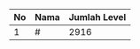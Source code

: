 | No | Nama            | Jumlah Level |
|----|-----------------|--------------|
| 1  | #    |    2916        |
